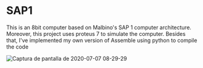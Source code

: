 # SAP1
This is an 8bit computer based on Malbino's SAP 1 computer architecture. Moreover, this project uses proteus 7 to simulate the computer. Besides that, I've implemented my own version of Assemble using python to compile the code

![Captura de pantalla de 2020-07-07 08-29-29](https://user-images.githubusercontent.com/41095555/156246958-c65727a5-fa99-4ef5-9ea4-eb144ba71ef4.png)
